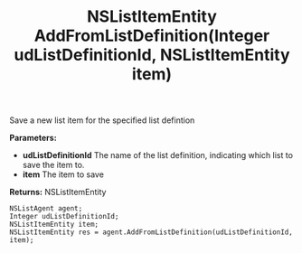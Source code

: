 ﻿---
uid: crmscript_ref_NSListAgent_AddFromListDefinition
title: NSListItemEntity AddFromListDefinition(Integer udListDefinitionId, NSListItemEntity item)
intellisense: NSListAgent.AddFromListDefinition
keywords: NSListAgent, AddFromListDefinition
so.topic: reference
---

Save a new list item for the specified list defintion

**Parameters:**
 - **udListDefinitionId** The name of the list definition, indicating which list to save the item to.
 - **item** The item to save

**Returns:** NSListItemEntity

```crmscript
NSListAgent agent;
Integer udListDefinitionId;
NSListItemEntity item;
NSListItemEntity res = agent.AddFromListDefinition(udListDefinitionId, item);
```


